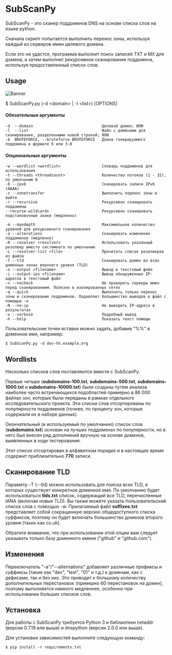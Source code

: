 
[Banner]: https://github.com/Kelll31/SubScanPy/blob/main/img/usage.png?raw=true "Usage example"

SubScanPy
======

SubScanPy - это сканер поддоменов DNS на основе списка слов на языке python.

Сначала скрипт попытается выполнить перенос зоны, используя каждый из серверов имен целевого домена.

Если это не удастся, программа выполнит поиск записей TXT и MX для домена, а затем выполнит рекурсивное сканирование поддомена, используя предоставленный список слов.

Usage
-----

![Banner]

$ SubScanPy.py (-d \<domain\> | -l \<list\>) [OPTIONS]

#### Обязательные аргументы
    -d  --domain                              Целевой домен; ИЛИ
    -l  --list                                Файл с доменами для сканирования, разделенными новой строкой; ИЛИ
    -b  BRUTEFORCE, --bruteforce BRUTEFORCE   Длина генерируемого поддомена в формате 6 или 3-8
    
#### Опциональные аргументы
    -w --wordlist <wordlist>                  Словарь поддоменов для использования
    -t --threads <threadcount>                Количество потоков (1 - 32), по умолчанию 8
    -6 --ipv6                                 Сканировать записи IPv6 (AAAA)
    -z --zonetransfer                         Выполнить перенос зоны и выйти
    -r --recursive                            Рекурсивно сканировать поддомены
    --recurse-wildcards                       Рекурсивно сканировать подстановочные знаки (медленно)

    -m --maxdepth                             Максимальное количество уровней для рекурсивного сканирования
    -a --alterations                          Сканировать изменения поддоменов (медленно)
    -R --resolver <resolver>                  Использовать указанный резолвер вместо системного по умолчанию
    -L --resolver-list <file>                 Прочитать список резолверов из файла
    -T --tld                                  Сканировать домен во всех доменных зонах верхнего уровня (TLD)
    -o --output <filename>                    Вывод в текстовый файл
    -i --output-ips <filename>                Вывод обнаруженных IP-адресов в текстовый файл
    -n --nocheck                              Не проверять серверы имен перед сканированием. Полезно в изолированных сетях
    -q --quick                                Выполнять только перенос зоны и сканирование поддоменов. Подавляет большинство выводов в файл с помощью -o
    -N --no-ip                                Не выводить IP-адреса в результатах
    -v --verbose                              Подробный вывод
    -h --help                                 Показать текст помощи
    

Пользовательские точки вставки можно задать, добавив "%%" в доменное имя, например:

```
$ SubScanPy.py -d dev-%%.example.org
```

Wordlists
---------

Несколько списков слов поставляются вместе с SubScanPy.

Первые четыре (**subdomains-100.txt**, **subdomains-500.txt**, **subdomains-1000.txt** и **subdomains-10000.txt**) были созданы путем анализа наиболее часто встречающихся подобластей примерно в 86 000 файлах зон, которые были переданы в рамках отдельного исследовательского проекта. Эти списки слов отсортированы по популярности поддоменов (точнее, по проценту зон, которые содержали их в наборе данных).

Окончательный (и используемый по умолчанию) список слов (**subdomains.txt**) основан на лучших поддоменах по популярности, но в него был внесен ряд дополнений вручную на основе доменов, выявленных в ходе тестирования.

Этот список отсортирован в алфавитном порядке и в настоящее время содержит приблизительно **770** записи.


Сканирование TLD
------------
Параметр -T (--tld) можно использовать для поиска всех TLD, в которых существует конкретное доменное имя. По умолчанию будет использоваться **tlds.txt** список, содержащий все TLD, перечисленные IANA (включая новые TLD). Вы также можете указать пользовательский список слов с помощью -w. Прилагаемый файл **suffixes.txt** представляет собой сокращенную версию общедоступного списка суффиксов, поэтому он будет включать большинство доменов второго уровня (таких как co.uk).

Обратите внимание, что при использовании этой опции вам следует указывать только базу доменного имени ("github" и "github.com").

Изменения
-----------
Переключатель "-a"/"--alternations" добавляет различные префиксы и суффиксы (такие как "dev", "test", "01" и т.д.) к доменам, как с дефисами, так и без них. Это приводит к большому количеству дополнительных перестановок (примерно 60 перестановок на домен), поэтому выполняется намного медленнее, особенно при использовании больших списков слов.


Установка
-----

Для работы с SubScanPy требуется Python 3 и библиотеки netaddr (версии 0.7.19 или выше) и dnspython (версии 2.0.0 или выше).

Для установки зависимостей выполните следующую команду:

    $ pip install -r requirements.txt
